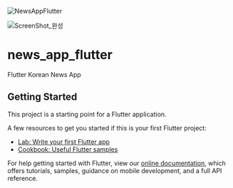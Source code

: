 ![NewsAppFlutter](https://user-images.githubusercontent.com/78031893/126058926-befa03ba-2663-47f7-a67a-0182577d6917.gif)

![ScreenShot_완성](https://user-images.githubusercontent.com/78031893/126058399-191b8514-9ccd-4f91-8130-efc21eeb4885.jpg)


# news_app_flutter

Flutter Korean News App

## Getting Started

This project is a starting point for a Flutter application.

A few resources to get you started if this is your first Flutter project:

- [Lab: Write your first Flutter app](https://flutter.dev/docs/get-started/codelab)
- [Cookbook: Useful Flutter samples](https://flutter.dev/docs/cookbook)

For help getting started with Flutter, view our
[online documentation](https://flutter.dev/docs), which offers tutorials,
samples, guidance on mobile development, and a full API reference.

